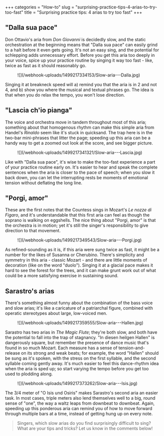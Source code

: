 +++
categories = "How-to"
slug = "surprising-practice-tips-4-arias-to-try-too-fast"
title = "Surprising practice tips: 4 arias to try too fast"
+++

## "Dalla sua pace"

Don Ottavio's aria from *Don Giovanni* is decidedly slow, and the static orchestration at the beginning means that "Dalla sua pace" can easily grind to a halt before it even gets going. It's not an easy sing, and the potential for schlepping adds unnecessary effort. Before you get this aria too deeply in your voice, spice up your practice routine by singing it way too fast - like, twice as fast as it should reasonably go.

<figure data-type="image">
![](/webhook-uploads/1499217334153/Slow-aria---Dalla.jpg)
</figure>

Singing it at breakneck speed will a) remind you that the aria is in 2 and not 4, and b) show you where the musical and textual phrases go. The idea is that when you do relax the tempo, you won't lose direction.

## "Lascia ch'io pianga"

The voice and orchestra move in tandem throughout most of this aria; something about that homogenous rhythm can make this simple aria from Handel's *Rinaldo* seem like it's stuck in quicksand. The trap here is in the two-bar mini-phrases that litter the page; speeding up this aria can be a handy way to get a zoomed out look at the score, and see bigger picture.

<figure data-type="image">
![](/webhook-uploads/1499217341321/Slow-aria---Lascia.jpg)
</figure>

Like with "Dalla sua pace", it's wise to make the too-fast experience a part of your practice routine early on. It's easier to hear and speak the complete sentences when the aria is closer to the pace of speech; when you slow it back down, you can let the interrupting rests be moments of emotional tension without deflating the long line.

## "Porgi, amor"

These are the first notes that the Countess sings in Mozart's *Le nozze di Figaro*, and it's understandable that this first aria can feel as though the soprano is walking on eggshells. The nice thing about "Porgi, amor" is that the orchestra is in motion; yet it's still the singer's responsibility to give direction to that movement. 

<figure data-type="image">
![](/webhook-uploads/1499217349543/Slow-aria---Porgi.jpg)
</figure>

As refined-sounding as it is, if this aria were sung twice as fast, it might be a number for the likes of Susanna or Cherubino. There's simplicity and symmetry in this aria - classic Mozart - and there are little moments of decoration (like on the word "duolo"). Singing it at a glacial pace makes it hard to see the forest for the trees, and it can make grunt work out of what could be a more satisfying exercise in sustaining sound.

## Sarastro's arias

There's something almost funny about the combination of the bass voice and slow arias; it's like a caricature of a patriarchal figure, combined with operatic stereotypes about large, low-voiced men.

<figure data-type="image">
![](/webhook-uploads/1499217359555/Slow-aria---Hallen.jpg)
</figure>

Sarastro has two arias in *The Magic Flute*; they're both slow, and both have the potential to fall into the trap of stagnancy. "In diesen heilgen Hallen" is dangerously square, but remember the presence of dance music that's found in so much Mozart. Each measure has a sense of tension-and-release on its strong and weak beats; for example, the word "Hallen" should be sung as it's spoken, with the stress on the first syllable, and the second syllable coming gently away. It's much easier to feel this dance-rhythm idea when the aria is sped up; so start varying the tempo before you get too used to plodding along.

<figure data-type="image">
![](/webhook-uploads/1499217373262/Slow-aria---Isis.jpg)
</figure>

The 3/4 meter of "O Isis und Osiris" makes Sarastro's second aria an easier task. In most cases, triple meters also lend themselves well to a big, round sense of "one", the way a waltz leaps from downbeat to downbeat. Again, speeding up this ponderous aria can remind you of how to move forward through multiple bars at a time, instead of getting hung up on every note.

>Singers, which slow arias do you find surprisingly difficult to sing? What are your tips and tricks? Let us know in the comments below!
